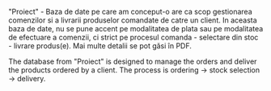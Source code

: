 "Proiect" - Baza de date pe care am conceput-o are ca scop gestionarea comenzilor si a livrarii produselor comandate de catre un client. In aceasta baza de date, nu se pune accent pe modalitatea de plata sau pe modalitatea de efectuare a comenzii, ci strict pe procesul comanda - selectare din stoc - livrare produs(e). Mai multe detalii se pot găsi în PDF.

The database from "Proiect" is designed to manage the orders and deliver the products ordered by a client. The process is ordering -> stock selection -> delivery.
